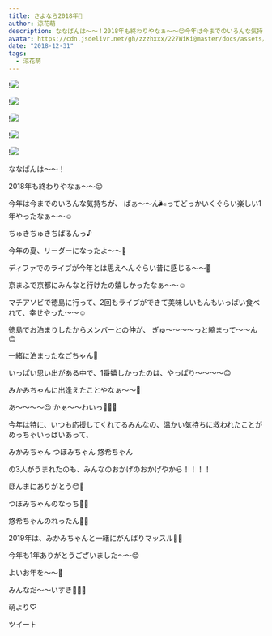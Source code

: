 ```yaml
---
title: さよなら2018年🎈
author: 涼花萌
description: ななばんは〜〜！2018年も終わりやなぁ〜〜😌今年は今までのいろんな気持ちが、ぱぁ〜〜ん🌬ってどっかいくぐらい楽しい1年やったなぁ〜〜☺️ちゅきちゅきちぱるんっ♪...
avatar: https://cdn.jsdelivr.net/gh/zzzhxxx/227WiKi@master/docs/assets/photo/avatar/moe.jpg
date: "2018-12-31"
tags:
  - 涼花萌
---
```


!![](https://cdn.jsdelivr.net/gh/zzzhxxx/227WiKi-image@master/blog-image/moe-2018-12-31_1.jpg)

!![](https://cdn.jsdelivr.net/gh/zzzhxxx/227WiKi-image@master/blog-image/moe-2018-12-31_2.jpg)

!![](https://cdn.jsdelivr.net/gh/zzzhxxx/227WiKi-image@master/blog-image/moe-2018-12-31_3.jpg)

!![](https://cdn.jsdelivr.net/gh/zzzhxxx/227WiKi-image@master/blog-image/moe-2018-12-31_4.jpg)

!![](https://cdn.jsdelivr.net/gh/zzzhxxx/227WiKi-image@master/blog-image/moe-2018-12-31_5.jpg)






ななばんは〜〜！



2018年も終わりやなぁ〜〜😌




今年は今までのいろんな気持ちが、
ぱぁ〜〜ん🌬ってどっかいくぐらい楽しい1年やったなぁ〜〜☺️





ちゅきちゅきちぱるんっ♪






今年の夏、リーダーになったよ〜〜🌟










ディファでのライブが今年とは思えへんぐらい昔に感じる〜〜🌸











京まふで京都にみんなと行けたの嬉しかったなぁ〜〜☺️





マチアソビで徳島に行って、2回もライブができて美味しいもんもいっぱい食べれて、幸せやった〜〜☺️

徳島でお泊まりしたからメンバーとの仲が、
ぎゅ〜〜〜〜っと縮まって〜〜ん😊





一緒に泊まったなごちゃん💓















いっぱい思い出がある中で、1番嬉しかったのは、やっぱり〜〜〜〜😊







みかみちゃんに出逢えたことやなぁ〜〜💓








あ〜〜〜〜😍
かぁ〜〜わいっ💓💓💓








今年は特に、いつも応援してくれてるみんなの、温かい気持ちに救われたことがめっちゃいっぱいあって、




みかみちゃん
つぼみちゃん
悠希ちゃん



の3人がうまれたのも、みんなのおかげのおかげやから！！！！




ほんまにありがとう😊💓








つぼみちゃんのなっち💓💓







悠希ちゃんのれったん💓💓











2019年は、みかみちゃんと一緒にがんばりマッスル💪🏻













今年も1年ありがとうございました〜〜😊

よいお年を〜〜💓




みんなだ〜〜いすき💓💓💓



萌より♡


ツイート



